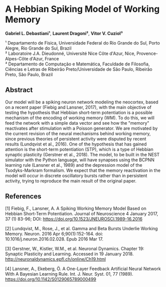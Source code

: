 # A Hebbian Spiking Model of Working Memory

**Gabriel L. Debastiani¹**, **Laurent Dragoni²**, **Vitor V. Cuziol³**

¹ Departamento de Física, Universidade Federal do Rio Grande do Sul, Porto Alegre, Rio Grande do Sul, Brazil  
² Laboratoire J.A. Dieudonné, Université Nice Côte d'Azur, Nice, Provence-Alpes-Côte d'Azur, France  
³ Departamento de Computação e Matemática, Faculdade de Filosofia, Ciências e Letras de Ribeirão Preto/Universidade de São Paulo, Ribeirão Preto, São Paulo, Brazil

## Abstract
Our model will be a spiking neuron network modeling the neocortex, based on a recent paper (Fiebig and Lansner, 2017), with the main objective of testing the hypothesis that Hebbian short-term potentiation is a possible mechanism of the encoding of working memory (WM). To do this, we will feed the network with a simple data vector and see how the "memory" reactivates after stimulation with a Poisson generator. We are motivated by the current revision of the neural mechanisms behind working memory, since previous theories of persistent activity were disputed by recent results (Lundqvist et al., 2016). One of the hypothesis that has gained attention is the short-term potentiation (STP), which is a type of Hebbian synaptic plasticity (Gerstner et al., 2018). The model, to be built in the NEST simulator with the Python language, will have synapses using the BCPNN learning rule (Lansner et al., 1989) and the depression model of the Tsodyks-Markram formalism. We expect that the memory reactivation in the model will occur in discrete oscillatory bursts rather than in persistent activity, trying to reproduce the main result of the original paper.

## References
[1] Fiebig, F., Lansner, A. A Spiking Working Memory Model Based on Hebbian Short-Term Potentiation. Journal of Neuroscience 4 January 2017, 37 (1) 83-96; DOI: https://doi.org/10.1523/JNEUROSCI.1989-16.2016

[2] Lundqvist, M., Rose, J., et al. Gamma and Beta Bursts Underlie Working Memory. Neuron. 2016 Apr 6;90(1):152-164. doi: 10.1016/j.neuron.2016.02.028. Epub 2016 Mar 17.

[3] Gerstner, W., Kistler, W.M., et al. Neuronal Dynamics. Chapter 19: Synaptic Plasticity and Learning. Accessed in 19 January 2018. http://neuronaldynamics.epfl.ch/online/Ch19.html

[4] Lansner, A., Ekeberg, Ö. A One-Layer Feedback Artificial Neural Network With A Bayesian Learning Rule. Int. J. Neur. Syst. 01, 77 (1989). https://doi.org/10.1142/S0129065789000499